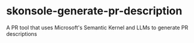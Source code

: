 # skonsole-generate-pr-description
A PR tool that uses Microsoft's Semantic Kernel and LLMs to generate PR descriptions

